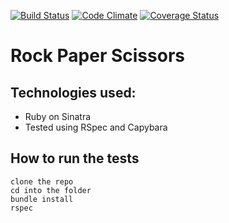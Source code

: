 [![Build Status](https://travis-ci.org/bagolol/rock_paper_scissors2.png)](https://travis-ci.org/bagolol/rock_paper_scissors2)  [![Code Climate](https://codeclimate.com/repos/55c62a49e30ba0197201e669/badges/470c2f4a0bafe1f6290e/gpa.svg)](https://codeclimate.com/repos/55c62a49e30ba0197201e669/feed)
[![Coverage Status](https://coveralls.io/repos/bagolol/rock_paper_scissors2/badge.svg?branch=master&service=github)](https://coveralls.io/github/bagolol/rock_paper_scissors2?branch=master)



Rock Paper Scissors
=================




Technologies used:
-------

- Ruby on Sinatra
- Tested using RSpec and Capybara


How to run the tests
-------

```
clone the repo
cd into the folder
bundle install
rspec

```
